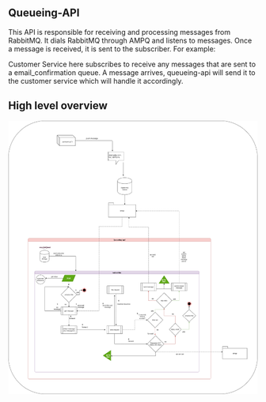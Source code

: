 ## Queueing-API

This API is responsible for receiving and processing messages from RabbitMQ. It dials RabbitMQ through AMPQ and listens to messages. Once a message is received, it is sent to the subscriber. For example:

Customer Service here subscribes to receive any messages that are sent to a email_confirmation queue. A message arrives, queueing-api will send it to the customer service which will handle it accordingly. 

## High level overview

![High-level Architecture](subscribe_pattern.png)


